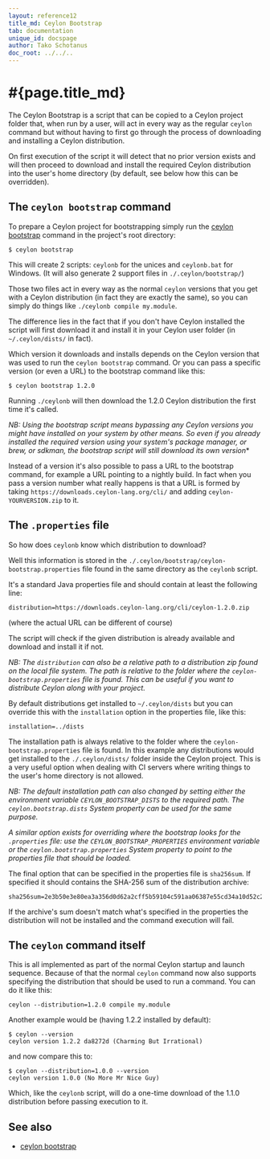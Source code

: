 ```yaml
---
layout: reference12
title_md: Ceylon Bootstrap
tab: documentation
unique_id: docspage
author: Tako Schotanus
doc_root: ../../..
---
```


[ceylon bootstrap]: ../../tool/ceylon/subcommands/ceylon-bootstrap.html

# #{page.title_md}

The Ceylon Bootstrap is a script that can be copied to a Ceylon project folder
that, when run by a user, will act in every way as the regular `ceylon` command
but without having to first go through the process of downloading and installing
a Ceylon distribution.

On first execution of the script it will detect that no prior version exists
and will then proceed to download and install the required Ceylon distribution
into the user's home directory (by default, see below how this can be overridden).

## The `ceylon bootstrap` command

To prepare a Ceylon project for bootstrapping simply run the [ceylon bootstrap][]
command in the project's root directory:

<!-- lang:none -->
    $ ceylon bootstrap

This will create 2 scripts: `ceylonb` for the unices and `ceylonb.bat` for Windows.
(It will also generate 2 support files in `./.ceylon/bootstrap/`)

Those two files act in every way as the normal `ceylon` versions that you get with
a Ceylon distribution (in fact they are exactly the same), so you can simply do things
like `./ceylonb compile my.module`.

The difference lies in the fact that if you don't have Ceylon installed the script
will first download it and install it in your Ceylon user folder (in `~/.ceylon/dists/`
in fact).

Which version it downloads and installs depends on the Ceylon version that was used
to run the `ceylon bootstrap` command. Or you can pass a specific version (or even a URL)
to the bootstrap command like this:

<!-- lang:none -->
    $ ceylon bootstrap 1.2.0

Running `./ceylonb` will then download the 1.2.0 Ceylon distribution the first time it's called.

*NB: Using the bootstrap script means bypassing any Ceylon versions you might have installed
on your system by other means. So even if you already installed the required version using your
system's package manager, or brew, or sdkman, the bootstrap script will *still* download
its own version**

Instead of a version it's also possible to pass a URL to the bootstrap command, for
example a URL pointing to a nightly build. In fact when you pass a version number
what really happens is that a URL is formed by taking `https://downloads.ceylon-lang.org/cli/`
and adding `ceylon-YOURVERSION.zip` to it.

## The `.properties` file

So how does `ceylonb` know which distribution to download?

Well this information is stored in the `./.ceylon/bootstrap/ceylon-bootstrap.properties`
file found in the same directory as the `ceylonb` script.

It's a standard Java properties file and should contain at least the following line:

<!-- lang:none -->
    distribution=https://downloads.ceylon-lang.org/cli/ceylon-1.2.0.zip

(where the actual URL can be different of course)

The script will check if the given distribution is already available and download
and install it if not.

*NB: The `distribution` can also be a relative path to a distribution zip found on
the local file system. The path is relative to the folder where the `ceylon-bootstrap.properties`
file is found. This can be useful if you want to distribute Ceylon along with your project.*

By default distributions get installed to `~/.ceylon/dists` but you can override
this with the `installation` option in the properties file, like this:

<!-- lang:none -->
    installation=../dists

The installation path is always relative to the folder where the `ceylon-bootstrap.properties`
file is found. In this example any distributions would get installed to the `./.ceylon/dists/`
folder inside the Ceylon project. This is a very useful option when dealing with CI servers
where writing things to the user's home directory is not allowed.

*NB: The default installation path can also changed by setting either the
environment variable `CEYLON_BOOTSTRAP_DISTS` to the required path.
The `ceylon.bootstrap.dists` System property can be used for the same purpose.*

*A similar option exists for overriding where the bootstrap looks for the
`.properties` file: use the `CEYLON_BOOTSTRAP_PROPERTIES` environment
variable or the `ceylon.bootstrap.properties` System property to point
to the properties file that should be loaded.*

The final option that can be specified in the properties file is `sha256sum`.
If specified it should contains the SHA-256 sum of the distribution archive:

<!-- lang:none -->
    sha256sum=2e3b50e3e80ea3a356d0d62a2cff5b59104c591aa06387e55cd34a10d52c2919

If the archive's sum doesn't match what's specified in the properties the
distribution will not be installed and the command execution will fail.

## The `ceylon` command itself

This is all implemented as part of the normal Ceylon startup and launch sequence.
Because of that the normal `ceylon` command now also supports specifying the
distribution that should be used to run a command. You can do it like this:

<!-- lang:none -->
    ceylon --distribution=1.2.0 compile my.module

Another example would be (having 1.2.2 installed by default):

<!-- lang:none -->
    $ ceylon --version
    ceylon version 1.2.2 da8272d (Charming But Irrational)

and now compare this to:

<!-- lang:none -->
    $ ceylon --distribution=1.0.0 --version
    ceylon version 1.0.0 (No More Mr Nice Guy)

Which, like the `ceylonb` script, will do a one-time download of the 1.1.0 distribution
before passing execution to it.

## See also

* [ceylon bootstrap][]

